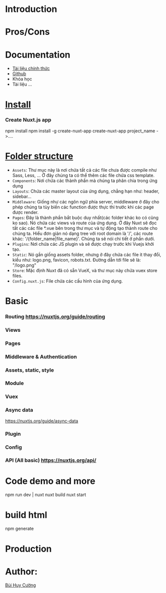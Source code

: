 # Introduction

# Pros/Cons

# Documentation

- [Tài liệu chính thức](https://nuxtjs.org/)
- [Github](https://github.com/nuxt/nuxt.js)
- Khóa học
- Tài liệu
...

# [Install](https://nuxtjs.org/guide/installation)

### Create Nuxt.js app
npm install
npm install -g create-nuxt-app
create-nuxt-app project_name ->....

# [Folder structure](https://nuxtjs.org/guide/directory-structure)


- `Assets`: Thư mục này là nơi chứa tất cả các file chưa được compile như Sass, Less, ... Ở đây chúng ta có thể thêm các file chứa css template.
- `Components`: Nơi chứa các thành phần mà chúng ta phân chia trong ứng dụng
- `Layouts`: Chứa các master layout của ứng dụng, chẳng hạn như: header, sidebar...
- `Middleware`: Giống như các ngôn ngữ phía server, middleware ở đây cho phép chúng ta tùy biến các function được thực thi trước khi các page được render.
- `Pages`: Đây là thành phần bắt buộc duy nhất(các folder khác ko có cũng ko sao). Nó chứa các views và route của ứng dụng. Ở đây Nuxt sẽ đọc tất các các file *.vue bên trong thư mục và tự động tạo thành route cho chúng ta. Hiểu đơn giản nó dạng tree với root domain là '/', các route khác: '/{folder_name|file_name}'. Chúng ta sẽ nói chi tiết ở phần dưới.
- `Plugins`: Nơi chứa các JS plugin và sẽ được chạy trước khi Vuejs khởi tạo.
- `Static`: Nó gần giống assets folder, nhưng ở đây chứa các file ít thay đổi, kiểu như: logo.png, favicon, robots.txt. Đường dẫn tới file sẽ là: "/logo.png"
- `Store`: Mặc định Nuxt đã có sẵn VueX, và thư mục này chứa vuex store files.
- `Config.nuxt.js`: File chứa các cấu hình của ứng dụng.


# Basic

### Routing https://nuxtjs.org/guide/routing
### Views
### Pages
### Middleware & Authentication
### Assets, static, style
### Module
### Vuex
### Async data
https://nuxtjs.org/guide/async-data
### Plugin
### Config
### API (All basic) https://nuxtjs.org/api/

# Code demo and more
npm run dev | nuxt
nuxt build
nuxt start
# build html
npm generate

# Production

# Author:

[Bùi Huy Cường](https://medium.com/@buihuycuong)